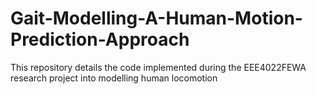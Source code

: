 # Gait-Modelling-A-Human-Motion-Prediction-Approach
This repository details the code implemented during the EEE4022FEWA research project into modelling human locomotion
